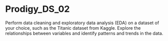 # Prodigy_DS_02
Perform data cleaning and exploratory data analysis (EDA) on a dataset of your choice, such as the Titanic dataset from Kaggle. Explore the relationships between variables and identify patterns and trends in the data.
